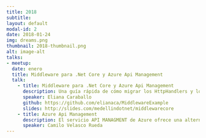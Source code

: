 ```yaml
---
title: 2018
subtitle: 
layout: default
modal-id: 2
date: 2018-01-24
img: dreams.png
thumbnail: 2018-thumbnail.png
alt: image-alt
talks:
- meetup: 
  date: enero
  title: Middleware para .Net Core y Azure Api Management
  talk:
    - title: Middleware para .Net Core y Azure Api Management
      description: Una guía rápida de cómo migrar los HttpHandlers y los HttpModules al middleware de .NET Core
      speaker: Eliana Caraballo
      github: https://github.com/elianaca/MiddlewareExample
      slides: http://slides.com/medellindotnet/middlewarecore
    - title: Azure Api Management
      description: El servicio API MANAGMENT de Azure ofrece una alternativa muy útil para la gestión y administración de una API, funciona como un proxy que evita que se tenga que crear toda la infraestructura y el código que controla la autenticación, autorización, csantidad de request por usuario, cuotas, ancho de banda y reglas particulares a ciertos usuarios, en lugar de eso el desarrollador solo se debe preocupar por crear el CRUD y hospedarlo en algún lugar del mundo, este servicio de Azure se encarga del resto.
      speaker: Camilo Velasco Rueda
---
```

